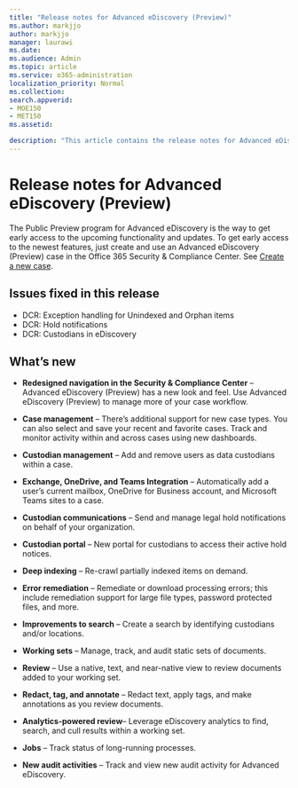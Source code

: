 ```yaml
---
title: "Release notes for Advanced eDiscovery (Preview)"
ms.author: markjjo
author: markjjo
manager: laurawi
ms.date: 
ms.audience: Admin
ms.topic: article
ms.service: o365-administration
localization_priority: Normal
ms.collection: 
search.appverid: 
- MOE150
- MET150
ms.assetid: 

description: "This article contains the release notes for Advanced eDiscovery (Preview)."
---
```


# Release notes for Advanced eDiscovery (Preview)

The Public Preview program for Advanced eDiscovery is the way to get early access to the upcoming functionality and updates. To get early access to the newest features, just create and use an Advanced eDiscovery (Preview) case in the Office 365 Security & Compliance Center. See [Create a new case](create-new-ediscovery-case.md).

## Issues fixed in this release

- DCR: Exception handling for Unindexed and Orphan items
- DCR: Hold notifications
- DCR: Custodians in eDiscovery

## What’s new

- **Redesigned navigation in the Security & Compliance Center** – Advanced eDiscovery (Preview) has a new look and feel. Use Advanced eDiscovery (Preview) to manage more of your case workflow.

- **Case management** – There’s additional support for new case types. You can also select and save your recent and favorite cases. Track and monitor activity within and across cases using new dashboards.

- **Custodian management** – Add and remove users as data custodians within a case.

- **Exchange, OneDrive, and Teams Integration** – Automatically add a user’s current mailbox, OneDrive for Business account, and Microsoft Teams sites to a case. 

- **Custodian communications** – Send and manage legal hold notifications on behalf of your organization.

- **Custodian portal** – New portal for custodians to access their active hold notices.

- **Deep indexing** – Re-crawl partially indexed items on demand.

- **Error remediation** – Remediate or download processing errors; this include remediation support for large file types, password protected files, and more. 

- **Improvements to search** – Create a search by identifying custodians and/or locations.

- **Working sets** – Manage, track, and audit static sets of documents.

- **Review** – Use a native, text, and near-native view to review documents added to your working set.

- **Redact, tag, and annotate** – Redact text, apply tags, and make annotations as you review documents.
  
- **Analytics-powered review**– Leverage eDiscovery analytics to find, search, and cull results within a working set.

- **Jobs** – Track status of long-running processes.

- **New audit activities** – Track and view new audit activity for Advanced eDiscovery.
